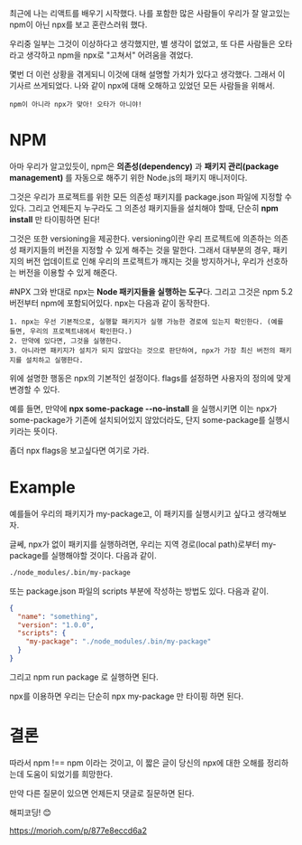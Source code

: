 최근에 나는 리액트를 배우기 시작했다. 나를 포함한 많은 사람들이 우리가 잘 알고있는 npm이 아닌 npx를 보고 혼란스러워 했다.

우리중 일부는 그것이 이상하다고 생각했지만, 별 생각이 없었고, 또 다른 사람들은 오타라고 생각하고 npm을 npx로 "고쳐서" 어려움을 겪었다.

몇번 더 이런 상황을 겪게되니 이것에 대해 설명할 가치가 있다고 생각했다. 그래서 이 기사르 쓰게되었다. 나와 같이 npx에 대해 오해하고 있었던 모든 사람들을 위해서.

 ```
npm이 아니라 npx가 맞아! 오타가 아니야!
```

# NPM
아마 우리가 알고있듯이, npm은 **의존성(dependency)** 과 **패키지 관리(package management)** 를 자동으로 해주기 위한 Node.js의 패키지 매니저이다.

그것은 우리가 프로젝트를 위한 모든 의존성 패키지를 package.json 파일에 지정할 수 있다. 그리고 언제든지 누구라도 그 의존성 패키지들을 설치해야 할때, 단순히 **npm install** 만 타이핑하면 된다!
  
그것은 또한 versioning을 제공한다. versioning이란 우리 프로젝트에 의존하는 의존성 패키지들의 버전을 지정할 수 있게 해주는 것을 말한다.
그래서 대부분의 경우, 패키지의 버전 업데이트로 인해 우리의 프로젝트가 깨지는 것을 방지하거나, 우리가 선호하는 버전을 이용할 수 있게 해준다.
  
#NPX
그와 반대로 npx는 **Node 패키지들을 실행하는 도구**다. 그리고 그것은 npm 5.2버전부터 npm에 포함되어있다.
npx는 다음과 같이 동작한다.

```
1. npx는 우선 기본적으로, 실행할 패키지가 실행 가능한 경로에 있는지 확인한다. (예를 들면, 우리의 프로젝트내에서 확인한다.)
2. 만약에 있다면, 그것을 실행한다.
3. 아니라면 패키지가 설치가 되지 않았다는 것으로 판단하여, npx가 가장 최신 버전의 패키지를 설치하고 실행한다.
```

위에 설명한 행동은 npx의 기본적인 설정이다. flags를 설정하면 사용자의 정의에 맞게 변경할 수 있다.

예를 들면, 만약에 **npx some-package --no-install** 을 실행시키면 이는 npx가 some-package가 기존에 설치되어있지 않았더라도, 단지 some-package를 실행시키라는 뜻이다.

좀더 npx flags응 보고싶다면 여기로 가라. 

# Example 
예를들어 우리의 패키지가 my-package고, 이 패키지를 실행시키고 싶다고 생각해보자.

글쎄, npx가 없이 패키지를 실행하려면, 우리는 지역 경로(local path)로부터 my-package를 실행해야할 것이다. 다음과 같이.

```bash
./node_modules/.bin/my-package
```  

또는 package.json 파일의 scripts 부분에 작성하는 방법도 있다. 다음과 같이.
```json
{
  "name": "something",
  "version": "1.0.0",
  "scripts": {
    "my-package": "./node_modules/.bin/my-package"
  }
}
```

그리고 npm run package 로 실행하면 된다.

npx를 이용하면 우리는 단순히 npx my-package 만 타이핑 하면 된다.

# 결론

따라서 npm !== npm 이라는 것이고, 이 짧은 글이 당신의 npx에 대한 오해를 정리하는데 도움이 되었기를 희망한다.

만약 다른 질문이 있으면 언제든지 댓글로 질문하면 된다.

해피코딩! 😊

https://morioh.com/p/877e8eccd6a2
